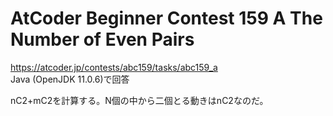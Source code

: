 # AtCoder Beginner Contest 159 A The Number of Even Pairs  
https://atcoder.jp/contests/abc159/tasks/abc159_a  
Java (OpenJDK 11.0.6)で回答  

nC2+mC2を計算する。N個の中から二個とる動きはnC2なのだ。
